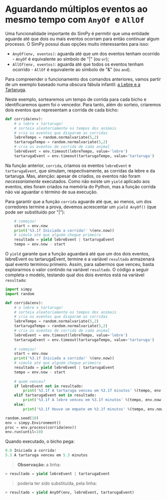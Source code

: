 # Aguardando múltiplos eventos ao mesmo tempo com `AnyOf `e `AllOf`

Uma funcionalidade importante do SimPy é permitir que uma entidade aguarde até que dois ou mais eventos ocorram para então continuar algum processo. O SimPy possui duas opções muito interessantes para isso:

* `AnyOf(env, eventos)`: aguarda até que um dos eventos tenham ocorrido - `AnyOf` é equivalente ao símbolo de "|" (ou `or`);
* `AllOf(env, eventos)`: aguarda até que todos os eventos tenham ocorrido - `AllOf` é equivalente ao símbolo de "&" (ou `and`).

Para compreender o funcionamento dos comandos anteriores, vamos partir de um exemplo baseado numa obscura fábula infantil: [a Lebre e a Tartaruga](https://en.wikipedia.org/wiki/The_Tortoise_and_the_Hare). 

Neste exemplo, sortearemos um tempo de corrida para cada bicho e identificaremos quem foi o vencedor. Para tanto, além do sorteio, criaremos dois eventos que representam a corrida de cada bicho:
```python
def corrida(env):
    # a lebre x tartaruga!
    # sorteia aleatoriamente os tempos dos animais
    # cria os eventos que disparam as corridas
    lebreTempo = random.normalvariate(5,2)
    tartarugaTempo = random.normalvariate(5,2)
    # cria os eventos de corrida de cada animal
    lebreEvent = env.timeout(lebreTempo, value='lebre')
    tartarugaEvent = env.timeout(tartarugaTempo, value='tartaruga')
```
Na função anterior, `corrida`, criamos os eventos `lebreEvent` e `tartarugaEvent`, que simulam, respectivamente, as corridas da lebre e da tartaruga. Mas, atenção: apesar de criados, os eventos não foram *necessariamente* executados. Como não existe um `yield` aplicado aos eventos, eles foram criados na memória do Python, mas a função corrida não vai aguardar o término de sua execução. 

Para garantir que a função `corrida` aguarde até que, ao menos, um dos corredores termine a prova, devemos acrescentar um `yield AnyOf()` (que pode ser substituído por "|"):
```python        
    # começou!
    start = env.now
    print('%3.1f Iniciada a corrida!' %(env.now))
    # simule até que alguém chegue primeiro
    resultado = yield lebreEvent | tartarugaEvent
    tempo = env.now - start
```
O `yield` garante que a função aguardará até que um dos dois eventos, lebreEvent ou tartarugaEvent, termine e a variável `resultado` armazenará qual evento terminou primeiro. Assim, para sabermos que venceu, basta explorarmos o valor contindo na variável `resultado`. 
O código a seguir completa o modelo, testando qual dos dois eventos está na variável `resultado`:
```python
import simpy
import random

def corrida(env):
    # a lebre x tartaruga!
    # sorteia aleatoriamente os tempos dos animais
    # cria os eventos que disparam as corridas
    lebreTempo = random.normalvariate(5,2)
    tartarugaTempo = random.normalvariate(5,2)
    # cria os eventos de corrida de cada animal
    lebreEvent = env.timeout(lebreTempo, value='lebre')
    tartarugaEvent = env.timeout(tartarugaTempo, value='tartaruga')
           
    # começou!
    start = env.now
    print('%3.1f Iniciada a corrida!' %(env.now))
    # simule até que alguém chegue primeiro
    resultado = yield lebreEvent | tartarugaEvent
    tempo = env.now - start
    
    # quem venceu?
    if lebreEvent not in resultado:
        print('%3.1f A tartaruga venceu em %3.1f minutos' %(tempo, env.now))
    elif tartarugaEvent not in resultado:
        print('%3.1f A lebre venceu em %3.1f minutos' %(tempo, env.now))
    else:
        print('%3.1f Houve um empate em %3.1f minutos' %(tempo, env.now))

random.seed(10)
env = simpy.Environment()
proc = env.process(corrida(env))
env.run(until=10)
```
Quando executado, o bicho pega:
```python
0.0 Iniciada a corrida!
5.3 A tartaruga venceu em 5.3 minutos
```
>**Observação:** a linha:
```python
> resultado = yield lebreEvent | tartarugaEvent
```
> poderia ter sido substituída, pela linha:
```python
> resultado = yield AnyOf(env, lebreEvent, tartarugaEvent)
```
